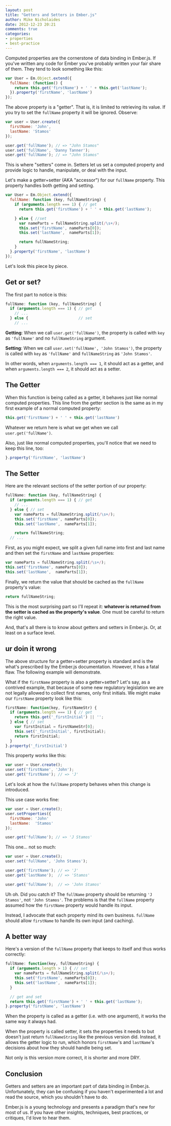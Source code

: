```yaml
---
layout: post
title: "Getters and Setters in Ember.js"
author: Mike Nicholaides
date: 2012-12-23 20:21
comments: true
categories:
- properties
- best-practice
---
```


Computed properties are the cornerstone of data binding in Ember.js. If you've written any code for Ember you've probably written your fair share of them. They tend to look something like this:

``` javascript
var User = Em.Object.extend({
  fullName: (function() {
    return this.get('firstName') + ' ' + this.get('lastName');
  }).property('firstName', 'lastName')
});
```

The above property is a "getter". That is, it is limited to retrieving its value. If you try to set the `fullName` property it will be ignored. Observe:

``` javascript
var user = User.create({
  firstName: 'John',
  lastName: 'Stamos'
});

user.get('fullName'); // => "John Stamos"
user.set('fullName', 'Danny Tanner');
user.get('fullName'); // => "John Stamos"
```

This is where "setters" come in. Setters let us set a computed property and provide logic to handle, manipulate, or deal with the input.

Let's make a getter+setter (AKA "accessor") for our `fullName` property. This property handles both getting and setting.

``` javascript
var User = Em.Object.extend({
  fullName: function (key, fullNameString) {
    if (arguments.length === 1) { // get
      return this.get('firstName') + ' ' + this.get('lastName');

    } else { //set
      var nameParts = fullNameString.split(/\s+/);
      this.set('firstName', nameParts[0]);
      this.set('lastName',  nameParts[1]);

      return fullNameString;
    }
  }.property('firstName', 'lastName')
});

```

Let's look this piece by piece.

## Get or set?

The first part to notice is this:

``` javascript
fullName: function (key, fullNameString) {
  if (arguments.length === 1) { // get
    // ...
  } else {                      // set
    // ...
```

**Getting**: When we call `user.get('fullName')`, the property is called with `key` as `'fullName'` and no `fullNameString` argument.

**Setting**: When we call `user.set('fullName', 'John Stamos')`, the property is called with `key` as `'fullName'` and `fullNameString` as `'John Stamos'`.

In other words, when `arguments.length === 1`, it should act as a getter, and when `arguments.length === 2`, it should act as a setter.

## The Getter

When this function is being called as a getter, it behaves just like normal computed properties. This line from the getter section is the same as in my first example of a normal computed property:

``` javascript
this.get('firstName') + ' ' + this.get('lastName')
```

Whatever we return here is what we get when we call `user.get('fullName')`.

Also, just like normal computed properties, you'll notice that we need to keep this line, too:

``` javascript
}.property('firstName', 'lastName')
```

## The Setter

Here are the relevant sections of the setter portion of our property:

``` javascript
fullName: function (key, fullNameString) {
  if (arguments.length === 1) { // get
    // ...
  } else { // set
    var nameParts = fullNameString.split(/\s+/);
    this.set('firstName', nameParts[0]);
    this.set('lastName',  nameParts[1]);

    return fullNameString;
  // ...
```

First, as you might expect, we split a given full name into first and last name and then set the `firstName` and `lastName` properties:

``` javascript
var nameParts = fullNameString.split(/\s+/);
this.set('firstName', nameParts[0]);
this.set('lastName',  nameParts[1]);
```

Finally, we return the value that should be cached as the `fullName` property's value:

``` javascript
return fullNameString;
```

This is the most surprising part so I'll repeat it: **whatever is returned from the setter is cached as the property's value**. One must be careful to return the right value.

And, that's all there is to know about getters and setters in Ember.js. Or, at least on a surface level.

## ur doin it wrong

The above structure for a getter+setter property is standard and is the what's prescribed by the Ember.js documentation. However, it has a fatal flaw. The following example will demonstrate.

What if the `firstName` property is also a getter+setter? Let's say, as a contrived example, that because of some new regulatory legislation we are not legally allowed to collect first names, only first initials. We might make our `firstName` property look like this:

``` javascript
firstName: function(key, firstNameStr) {
  if (arguments.length === 1) { // get
    return this.get('_firstInitial') || '';
  } else { // set
    var firstInitial = firstNameStr[0];
    this.set('_firstInitial', firstInitial);
    return firstInitial;
  }
}.property('_firstInitial')
```

This property works like this:

``` javascript
var user = User.create();
user.set('firstName', 'John');
user.get('firstName'); // => 'J'
```

Let's look at how the `fullName` property behaves when this change is introduced.

This use case works fine:

``` javascript
var user = User.create();
user.setProperties({
  firstName: 'John'
  lastName:  'Stamos'
});

user.get('fullName'); // => 'J Stamos'
```

This one... not so much:

``` javascript
var user = User.create();
user.set('fullName', 'John Stamos');

user.get('firstName'); // => 'J'
user.get('lastName');  // => 'Stamos'

user.get('fullName');  // => 'John Stamos'
```

Uh oh. Did you catch it? The `fullName` property should be returning `'J Stamos'`, not `'John Stamos'`.  The problems is that the `fullName` property assumed how the `firstName` property would handle its input.

Instead, I advocate that each property mind its own business. `fullName` should allow `firstName` to handle its own input (and caching).

## A better way

Here's a version of the `fullName` property that keeps to itself and thus works correctly:

``` javascript
fullName: function(key, fullNameString) {
  if (arguments.length > 1) { // set
    var nameParts = fullNameString.split(/\s+/);
    this.set('firstName', nameParts[0]);
    this.set('lastName',  nameParts[1]);
  }

  // get and set
  return this.get('firstName') + ' ' + this.get('lastName');
}.property('firstName', 'lastName')
```

When the property is called as a getter (i.e. with one argument), it works the same way it always had.

When the property is called setter, it sets the properties it needs to but doesn't just return `fullNameString` like the previous version did. Instead, it allows the getter logic to run, which honors `firstName`'s and `lastName`'s decisions about how they should handle being set.

Not only is this version more correct, it is shorter and more DRY.

## Conclusion

Getters and setters are an important part of data binding in Ember.js. Unfortunately,  they can be confusing if you haven't experimented a lot and read the source, which you shouldn't have to do.

Ember.js is a young technology and presents a paradigm that's new for most of us.  If you have other insights, techniques, best practices, or critiques, I'd love to hear them.
